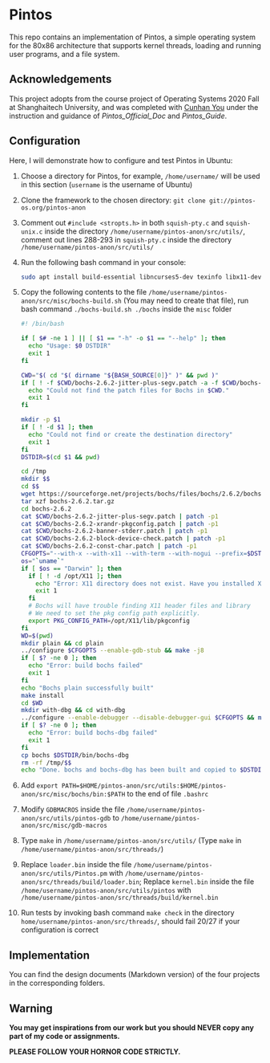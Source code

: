 # Pintos

This repo contains an implementation of Pintos, a simple operating system for the 80x86 architecture that supports kernel threads, loading and running user programs, and a file system.



## Acknowledgements

This project adopts from the course project of Operating Systems 2020 Fall at Shanghaitech University, and was completed with [Cunhan You](https://github.com/youcunhan) under the instruction and guidance of *Pintos_Official_Doc* and *Pintos_Guide*.



## Configuration

Here, I will demonstrate how to configure and test Pintos in Ubuntu:

1. Choose a directory for Pintos, for example, `/home/username/` will be used in this section (`username` is the username of Ubuntu)

2. Clone the framework to the chosen directory: `git clone git://pintos-os.org/pintos-anon`

3. Comment out `#include <stropts.h>` in both `squish-pty.c` and `squish-unix.c` inside the directory `/home/username/pintos-anon/src/utils/`, comment out lines 288-293 in `squish-pty.c` inside the directory `/home/username/pintos-anon/src/utils/`

4. Run the following bash command in your console:
   
   ```bash
   sudo apt install build-essential libncurses5-dev texinfo libx11-dev libxrandr-dev
   ```
   
5. Copy the following contents to the file `/home/username/pintos-anon/src/misc/bochs-build.sh` (You may need to create that file), run bash command `./bochs-build.sh ./bochs` inside the `misc` folder

   ```bash
   #! /bin/bash
   
   if [ $# -ne 1 ] || [ $1 == "-h" -o $1 == "--help" ]; then
     echo "Usage: $0 DSTDIR"
     exit 1
   fi
   
   CWD="$( cd "$( dirname "${BASH_SOURCE[0]}" )" && pwd )"
   if [ ! -f $CWD/bochs-2.6.2-jitter-plus-segv.patch -a -f $CWD/bochs-2.6.2-xrandr-pkgconfig.patch -a -f $CWD/bochs-2.6.2-banner-stderr.patch -a -f $CWD/bochs-2.6.2-block-device-check.patch -a -f $CWD/bochs-2.6.2-const-char.patch ]; then
     echo "Could not find the patch files for Bochs in $CWD."
     exit 1
   fi
   
   mkdir -p $1
   if [ ! -d $1 ]; then
     echo "Could not find or create the destination directory"
     exit 1
   fi
   DSTDIR=$(cd $1 && pwd)
   
   cd /tmp
   mkdir $$
   cd $$
   wget https://sourceforge.net/projects/bochs/files/bochs/2.6.2/bochs-2.6.2.tar.gz/download -O bochs-2.6.2.tar.gz 
   tar xzf bochs-2.6.2.tar.gz
   cd bochs-2.6.2
   cat $CWD/bochs-2.6.2-jitter-plus-segv.patch | patch -p1
   cat $CWD/bochs-2.6.2-xrandr-pkgconfig.patch | patch -p1
   cat $CWD/bochs-2.6.2-banner-stderr.patch | patch -p1
   cat $CWD/bochs-2.6.2-block-device-check.patch | patch -p1
   cat $CWD/bochs-2.6.2-const-char.patch | patch -p1
   CFGOPTS="--with-x --with-x11 --with-term --with-nogui --prefix=$DSTDIR"
   os="`uname`"
   if [ $os == "Darwin" ]; then
     if [ ! -d /opt/X11 ]; then
       echo "Error: X11 directory does not exist. Have you installed XQuartz https://www.xquartz.org?" 
       exit 1
     fi
     # Bochs will have trouble finding X11 header files and library
     # We need to set the pkg config path explicitly.
     export PKG_CONFIG_PATH=/opt/X11/lib/pkgconfig
   fi
   WD=$(pwd)
   mkdir plain && cd plain
   ../configure $CFGOPTS --enable-gdb-stub && make -j8
   if [ $? -ne 0 ]; then
     echo "Error: build bochs failed"
     exit 1
   fi
   echo "Bochs plain successfully built"
   make install
   cd $WD
   mkdir with-dbg && cd with-dbg 
   ../configure --enable-debugger --disable-debugger-gui $CFGOPTS && make -j8
   if [ $? -ne 0 ]; then
     echo "Error: build bochs-dbg failed"
     exit 1
   fi
   cp bochs $DSTDIR/bin/bochs-dbg 
   rm -rf /tmp/$$
   echo "Done. bochs and bochs-dbg has been built and copied to $DSTDIR/bin"
   ```

6. Add `export PATH=$HOME/pintos-anon/src/utils:$HOME/pintos-anon/src/misc/bochs/bin:$PATH` to the end of file `.bashrc`

7. Modify `GDBMACROS` inside the file `/home/username/pintos-anon/src/utils/pintos-gdb` to `/home/username/pintos-anon/src/misc/gdb-macros`

8. Type `make` in `/home/username/pintos-anon/src/utils/` (Type `make` in `/home/username/pintos-anon/src/threads/`)

9. Replace `loader.bin` inside the file `/home/username/pintos-anon/src/utils/Pintos.pm` with `/home/username/pintos-anon/src/threads/build/loader.bin`; Replace `kernel.bin` inside the file `/home/username/pintos-anon/src/utils/pintos` with `/home/username/pintos-anon/src/threads/build/kernel.bin`

10. Run tests by invoking bash command `make check` in the directory `home/username/pintos-anon/src/threads/`, should fail 20/27 if your configuration is correct



## Implementation

You can find the design documents (Markdown version) of the four projects in the corresponding folders.



## Warning

**You may get inspirations from our work but you should NEVER copy any part of my code or assignments.**

**PLEASE FOLLOW YOUR HORNOR CODE STRICTLY.**
